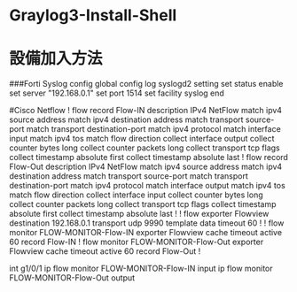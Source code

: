 # Graylog3-Install-Shell



# 設備加入方法

###Forti Syslog
config global
config log syslogd2 setting
    set status enable
    set server "192.168.0.1"
    set port 1514
    set facility syslog
	end


#Cisco Netflow
!
flow record Flow-IN
 description IPv4 NetFlow
 match ipv4 source address
 match ipv4 destination address
 match transport source-port
 match transport destination-port
 match ipv4 protocol
 match interface input
 match ipv4 tos
 match flow direction
 collect interface output
 collect counter bytes long
 collect counter packets long
 collect transport tcp flags
 collect timestamp absolute first
 collect timestamp absolute last
!
flow record Flow-Out
 description IPv4 NetFlow
 match ipv4 source address
 match ipv4 destination address
 match transport source-port
 match transport destination-port
 match ipv4 protocol
 match interface output
 match ipv4 tos
 match flow direction
 collect interface input
 collect counter bytes long
 collect counter packets long
 collect transport tcp flags
 collect timestamp absolute first
 collect timestamp absolute last
!
!
flow exporter Flowview
 destination 192.168.0.1
 transport udp 9990
 template data timeout 60
!
!
flow monitor FLOW-MONITOR-Flow-IN
 exporter Flowview
 cache timeout active 60
 record Flow-IN
!
flow monitor FLOW-MONITOR-Flow-Out
 exporter Flowview
 cache timeout active 60
 record Flow-Out
!

int g1/0/1
 ip flow monitor FLOW-MONITOR-Flow-IN input
 ip flow monitor FLOW-MONITOR-Flow-Out output
